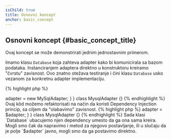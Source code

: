 ```yaml
---
isChild: true
title: Osnovni koncept
anchor: basic_concept
---
```


## Osnovni koncept {#basic_concept_title}

Ovaj koncept se može demonstrirati jednim jednostavnim primerom.

Imamo klasu `Database` koja zahteva adapter kako bi komunicirala sa bazom podataka. Instanciranjem adaptera
direktno u konstruktoru kreiramo "čvrstu" zavisnost. Ovo znatno otežava testiranje i čini klasu `Database`
usko vezanom za konkretnu adapter implementaciju.

{% highlight php %}
<?php
namespace Database;

class Database
{
    protected $adapter;

    public function __construct()
    {
        $this->adapter = new MySqlAdapter;
    }
}

class MysqlAdapter {}
{% endhighlight %}

Ovaj kôd možemo refaktorisati na način da koristi Dependency Injection princip, sa ciljem da "olabavimo" zavisnost.

{% highlight php %}
<?php
namespace Database;

class Database
{
    protected $adapter;

    public function __construct(MySqlAdapter $adapter)
    {
        $this->adapter = $adapter;
    }
}

class MysqlAdapter {}
{% endhighlight %}

Sada klasi `Database` ubacujemo njen dependency umesto da ga ona sama kreira. Mogli smo čak da napravimo i
metod za njegovo postavljanje, ili u slučaju da je polje `$adapter` javno, mogli smo da ga postavimo direktno.
